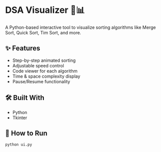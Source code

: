# DSA Visualizer 🧠📊

A Python-based interactive tool to visualize sorting algorithms like Merge Sort, Quick Sort, Tim Sort, and more.

## ✨ Features
- Step-by-step animated sorting
- Adjustable speed control
- Code viewer for each algorithm
- Time & space complexity display
- Pause/Resume functionality

## 🛠 Built With
- Python
- Tkinter

## 🚀 How to Run
```bash
python ui.py
